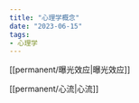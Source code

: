 ```yaml
---
title: "心理学概念"
date: "2023-06-15"
tags:
- 心理学
---
```


[[permanent/曝光效应|曝光效应]]

[[permanent/心流|心流]]
